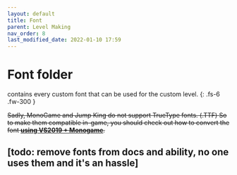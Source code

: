 ```yaml
---
layout: default
title: Font
parent: Level Making
nav_order: 8
last_modified_date: 2022-01-10 17:59
---
```


# Font folder

contains every custom font that can be used for the custom level.<!-- more -->
{: .fs-6 .fw-300 }

~~Sadly, MonoGame and Jump King do not support TrueType fonts. (.TTF) So to make them compatible in-game, you should check out how to convert the font [**using VS2019 + Monogame**](../../tools/vs2019-monogame/).~~

## [todo: remove fonts from docs and ability, no one uses them and it's an hassle]
